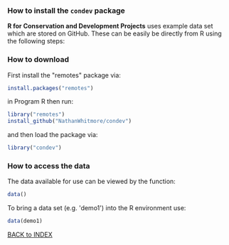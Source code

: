 ### How to install the `condev` package 

**R for Conservation and Development Projects** uses example data set which are stored on GitHub. These can be easily be directly from R using the following steps:

### How to download
First install the "remotes" package via:
```r
install.packages("remotes")
```

in Program R then run:
```r
library("remotes") 
install_github("NathanWhitmore/condev")
```

and then load the package via:
```r
library("condev")
```

### How to access the data
The data available for use can be viewed by the function:
```r
data()
```
To bring a data set (e.g. 'demo1') into the R environment use:
```r
data(demo1)
```
[BACK to INDEX](index.md)
